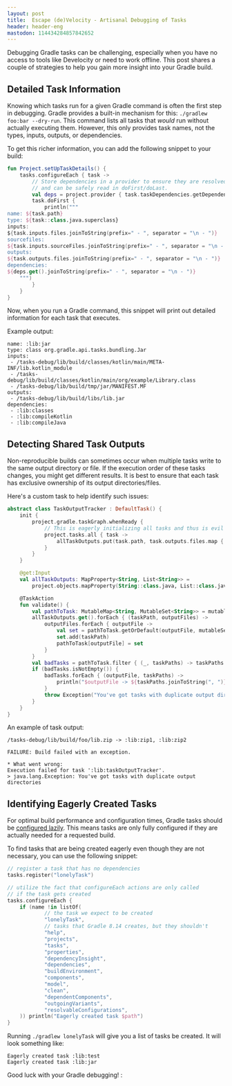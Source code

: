 ```yaml
---
layout: post
title:  Escape (de)Velocity - Artisanal Debugging of Tasks
header: header-eng
mastodon: 114434284857842652
---
```


Debugging Gradle tasks can be challenging, especially when you have no access to tools like Develocity or need to work
offline. This post shares a couple of strategies to help you gain more insight into your Gradle build.

## Detailed Task Information

Knowing which tasks run for a given Gradle command is often the first step in debugging. Gradle provides a built-in
mechanism for this: `./gradlew foo:bar --dry-run`. This command lists all tasks that *would* run without actually
executing them. However, this only provides task names, not the types, inputs, outputs, or dependencies.

To get this richer information, you can add the following snippet to your build:

```kotlin
fun Project.setUpTaskDetails() {
    tasks.configureEach { task ->
        // Store dependencies in a provider to ensure they are resolved lazily
        // and can be safely read in doFirst/doLast.
        val deps = project.provider { task.taskDependencies.getDependencies(task).map { it.path } }
        task.doFirst {
            println("""
name: ${task.path}
type: ${task::class.java.superclass}
inputs:
${task.inputs.files.joinToString(prefix=" - ", separator = "\n - ")}
sourcefiles:
${task.inputs.sourceFiles.joinToString(prefix=" - ", separator = "\n - ")}
outputs:
${task.outputs.files.joinToString(prefix=" - ", separator = "\n - ")}
dependencies:
${deps.get().joinToString(prefix=" - ", separator = "\n - ")}
    """)
        }
    }
}
```

Now, when you run a Gradle command, this snippet will print out detailed information for each task that executes.

Example output:

```text
name: :lib:jar
type: class org.gradle.api.tasks.bundling.Jar
inputs:
 - /tasks-debug/lib/build/classes/kotlin/main/META-INF/lib.kotlin_module
 - /tasks-debug/lib/build/classes/kotlin/main/org/example/Library.class
 - /tasks-debug/lib/build/tmp/jar/MANIFEST.MF
outputs:
 - /tasks-debug/lib/build/libs/lib.jar
dependencies:
 - :lib:classes
 - :lib:compileKotlin
 - :lib:compileJava
```

## Detecting Shared Task Outputs

Non-reproducible builds can sometimes occur when multiple tasks write to the same output directory or file. If the
execution order of these tasks changes, you might get different results. It is best to ensure that each task has exclusive
ownership of its output directories/files.

Here's a custom task to help identify such issues:

```kotlin
abstract class TaskOutputTracker : DefaultTask() {
    init {
        project.gradle.taskGraph.whenReady {
            // This is eagerly initializing all tasks and thus is evil
            project.tasks.all { task ->
                allTaskOutputs.put(task.path, task.outputs.files.map { it.absolutePath })
            }
        }
    }

    @get:Input
    val allTaskOutputs: MapProperty<String, List<String>> =
        project.objects.mapProperty(String::class.java, List::class.java as Class<List<String>>)

    @TaskAction
    fun validate() {
        val pathToTask: MutableMap<String, MutableSet<String>> = mutableMapOf()
        allTaskOutputs.get().forEach { (taskPath, outputFiles) ->
            outputFiles.forEach { outputFile ->
                val set = pathToTask.getOrDefault(outputFile, mutableSetOf())
                set.add(taskPath)
                pathToTask[outputFile] = set
            }
        }
        val badTasks = pathToTask.filter { (_, taskPaths) -> taskPaths.size > 1 }
        if (badTasks.isNotEmpty()) {
            badTasks.forEach { (outputFile, taskPaths) ->
                println("$outputFile -> ${taskPaths.joinToString(", ")}")
            }
            throw Exception("You've got tasks with duplicate output directories")
        }
    }
}
```

An example of task output:

```text
/tasks-debug/lib/build/foo/lib.zip -> :lib:zip1, :lib:zip2

FAILURE: Build failed with an exception.

* What went wrong:
Execution failed for task ':lib:taskOutputTracker'.
> java.lang.Exception: You've got tasks with duplicate output directories
```

## Identifying Eagerly Created Tasks

For optimal build performance and configuration times, Gradle tasks should be [configured lazily](https://docs.gradle.org/current/userguide/lazy_configuration.html).
This means tasks are only fully configured if they are actually needed for a requested build.

To find tasks that are being created eagerly even though they are not necessary, you can use the following snippet:

```kotlin
// register a task that has no dependencies
tasks.register("lonelyTask")

// utilize the fact that configureEach actions are only called
// if the task gets created
tasks.configureEach {
    if (name !in listOf(
            // the task we expect to be created
            "lonelyTask", 
            // tasks that Gradle 8.14 creates, but they shouldn't 
            "help",
            "projects",
            "tasks",
            "properties",
            "dependencyInsight",
            "dependencies",
            "buildEnvironment",
            "components",
            "model",
            "clean",
            "dependentComponents",
            "outgoingVariants",
            "resolvableConfigurations",
    )) println("Eagerly created task $path")
}
```

Running `./gradlew lonelyTask` will give you a list of tasks be created. It will look something like:

```text
Eagerly created task :lib:test
Eagerly created task :lib:jar
```

Good luck with your Gradle debugging!
: